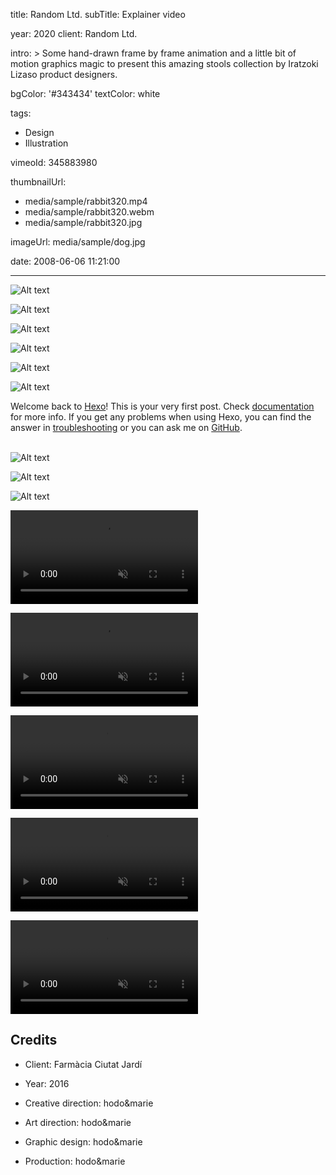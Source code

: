title: Random Ltd.
subTitle: Explainer video

year: 2020
client: Random Ltd.

intro: >
  Some hand-drawn frame by frame animation and a little bit of motion graphics
  magic to present this amazing stools collection by Iratzoki Lizaso product
  designers.

bgColor: '#343434'
textColor: white

tags:
  - Design
  - Illustration

vimeoId: 345883980

thumbnailUrl:
  - media/sample/rabbit320.mp4
  - media/sample/rabbit320.webm
  - media/sample/rabbit320.jpg

imageUrl: media/sample/dog.jpg



date: 2008-06-06 11:21:00

---

<!-- This is a 3x gallery sample -->
<!-- Always add a linebreak between images -->
<!-- It needs three images between paragraph tags -->
<div class="gallery gallery-3">

![Alt text](http://placekitten.com/920/920 )

![Alt text](http://placekitten.com/910/910 )

![Alt text](http://placekitten.com/930/930 )

</div>


<!-- This is a 2x gallery sample -->
<!-- Always add a linebreak between images -->
<!-- It needs two images between paragraph tags -->
<div class="gallery gallery-2">

![Alt text](http://placekitten.com/650/420 )

![Alt text](http://placekitten.com/650/420 )


</div>


<!-- This is a 1x gallery sample -->
<!-- Always add a linebreak after the image -->
<!-- It needs one images between paragraph tags -->
<div class="gallery gallery-1">

![Alt text](http://placekitten.com/1330/600 )

</div>

<!-- For a proper separation with the next gallery, 
     you need to add a <br> tag after the last paragraph -->
Welcome back to [Hexo](https://hexo.io/)! This is your very first post. Check [documentation](https://hexo.io/docs/) for more info. If you get any problems when using Hexo, you can find the answer in [troubleshooting](https://hexo.io/docs/troubleshooting.html) or you can ask me on [GitHub](https://github.com/hexojs/hexo/issues).
<br><br>

<div class="gallery gallery-3">

![Alt text](http://placekitten.com/600/600 )

![Alt text](http://placekitten.com/800/800 )

![Alt text](http://placekitten.com/700/700 )

</div>



<!-- This is a 3x VIDEO gallery sample -->
<!-- Always add a linebreak between images -->
<!-- It needs three images between paragraph tags -->
<div class="gallery gallery-3">

<p>
	<video playsinline="playsinline" muted loop autoplay>
			<source src="/demo/media/sample/rabbit320.mp4" type="video/mp4">
			<source src="/demo/media/sample/rabbit320.webm" type="video/webm">
	</video>
</p>

<p>
	<video playsinline="playsinline" muted loop autoplay>
			<source src="/demo/media/sample/rabbit320.mp4" type="video/mp4">
			<source src="/demo/media/sample/rabbit320.webm" type="video/webm">
	</video>
</p>

<p>
	<video playsinline="playsinline" muted loop autoplay>
			<source src="/demo/media/sample/rabbit320.mp4" type="video/mp4">
			<source src="/demo/media/sample/rabbit320.webm" type="video/webm">
	</video>
</p>

</div>


<!-- This is a 2x gallery VIDEO sample -->
<!-- Always add a linebreak between images -->
<!-- It needs two images between paragraph tags -->
<div class="gallery gallery-2">

<p>
	<video playsinline="playsinline" muted loop autoplay>
			<source src="/demo/media/sample/rabbit320.mp4" type="video/mp4">
			<source src="/demo/media/sample/rabbit320.webm" type="video/webm">
	</video>
</p>

<p>
	<video playsinline="playsinline" muted loop autoplay>
			<source src="/demo/media/sample/rabbit320.mp4" type="video/mp4">
			<source src="/demo/media/sample/rabbit320.webm" type="video/webm">
	</video>
</p>


</div>


<!-- Sample credits secion -->
## Credits

* Client: Farmàcia Ciutat Jardí
* Year: 2016


* Creative direction: hodo&marie
* Art direction: hodo&marie
* Graphic design: hodo&marie
* Production: hodo&marie